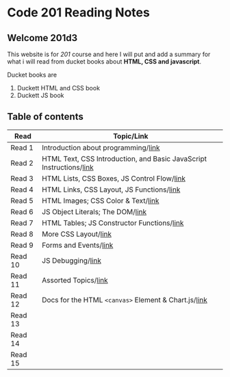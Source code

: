 # Code 201 Reading Notes

## Welcome 201d3

This website is for *201* course and here I will put and add a summary for what i will read from ducket books about **HTML, CSS and javascript**.

Ducket books are
1. Duckett HTML and CSS book
2. Duckett JS book 

## Table of contents

| Read    | Topic/Link|
|---|-----|
| Read 1  | Introduction about programming/[link](https://rowaidsayyed.github.io/reading-notes/class-01)     |
| Read 2  | HTML Text, CSS Introduction, and Basic JavaScript Instructions/[link](https://rowaidsayyed.github.io/reading-notes/class-02) | 
| Read 3  | HTML Lists, CSS Boxes, JS Control Flow/[link](https://rowaidsayyed.github.io/reading-notes/class-03) |
| Read 4  | HTML Links, CSS Layout, JS Functions/[link](https://rowaidsayyed.github.io/reading-notes/class-04) |
| Read 5  | HTML Images; CSS Color & Text/[link](https://rowaidsayyed.github.io/reading-notes/class-05)        |
| Read 6  | JS Object Literals; The DOM/[link](https://rowaidsayyed.github.io/reading-notes/class-06)          |
| Read 7  | HTML Tables; JS Constructor Functions/[link](https://rowaidsayyed.github.io/reading-notes/class-07)  |
| Read 8  | More CSS Layout/[link](https://rowaidsayyed.github.io/reading-notes/class-08)                      |
| Read 9  | Forms and Events/[link](https://rowaidsayyed.github.io/reading-notes/class-09)                     |
| Read 10 | JS Debugging/[link](https://rowaidsayyed.github.io/reading-notes/class-10)                         |
| Read 11 | Assorted Topics/[link](https://rowaidsayyed.github.io/reading-notes/class-11)                      |
| Read 12 | Docs for the HTML `<canvas>` Element & Chart.js/[link](https://rowaidsayyed.github.io/reading-notes/class-12)|
| Read 13 |                                                                                                    |
| Read 14 |                                                                                                    |
| Read 15 |                                                                                                    |
